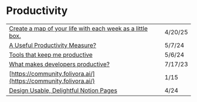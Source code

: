 # Productivity

|                                                                                                                                                                                                                                            |         |
| ------------------------------------------------------------------------------------------------------------------------------------------------------------------------------------------------------------------------------------------ | ------- |
| [Create a map of your life with each week as a little box.](https://app.daily.dev/posts/create-a-map-of-your-life-with-each-week-as-a-little-box--24kbzwkfx)                                                                               | 4/20/25 |
| [A Useful Productivity Measure?](https://www.jamesshore.com/v2/blog/2024/a-useful-productivity-measure?utm_source=tldrwebdev)                                                                                                              | 5/7/24  |
| [Tools that keep me productive](https://dev.to/nickytonline/tools-that-keep-me-productive-1no5?context=digest)                                                                                                                             | 5/6/24  |
| [What makes developers productive?](https://jeremymikkola.com/posts/developer_productivity.html)                                                                                                                                           | 7/17/23 |
| [https://community.folivora.ai/](https://community.folivora.ai/)                                                                                                                                                                           | 1/15    |
| [Design Usable, Delightful Notion Pages](https://www.notion.vip/design-usable-delightful-notion-pages/?utm_source=mailerlight\&utm_medium=email\&utm_campaign=product_updates_video_guides_and_50_million_in_funding\&utm_term=2020-04-24) | 4/24    |

